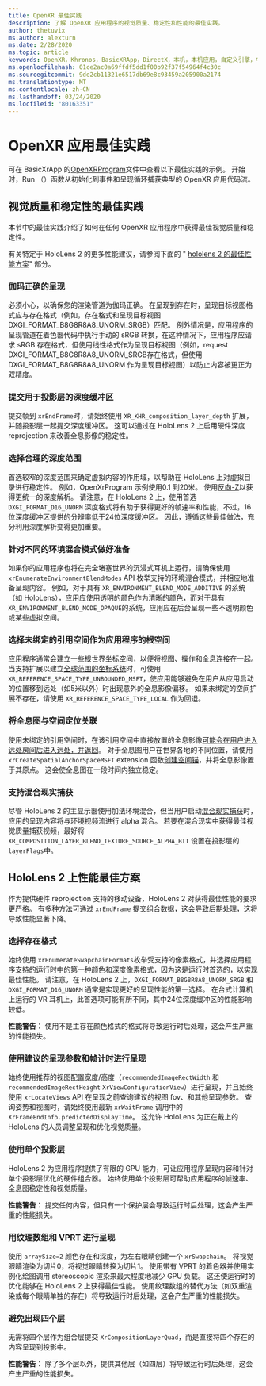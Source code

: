 ```yaml
---
title: OpenXR 最佳实践
description: 了解 OpenXR 应用程序的视觉质量、稳定性和性能的最佳实践。
author: thetuvix
ms.author: alexturn
ms.date: 2/28/2020
ms.topic: article
keywords: OpenXR，Khronos，BasicXRApp，DirectX，本机，本机应用，自定义引擎，中间件，最佳做法，性能，质量，稳定性
ms.openlocfilehash: 01ce2ac0a69ffdf5dd1f00b92f37f54964f4c30c
ms.sourcegitcommit: 9de2cb11321e6517db69e8c93459a205900a2174
ms.translationtype: MT
ms.contentlocale: zh-CN
ms.lasthandoff: 03/24/2020
ms.locfileid: "80163351"
---
```

# <a name="openxr-app-best-practices"></a>OpenXR 应用最佳实践

可在 BasicXrApp 的[OpenXRProgram](https://github.com/microsoft/OpenXR-SDK-VisualStudio/blob/master/samples/BasicXrApp/OpenXrProgram.cpp)文件中查看以下最佳实践的示例。 开始时，Run （）函数从初始化到事件和呈现循环捕获典型的 OpenXR 应用代码流。

## <a name="best-practices-for-visual-quality-and-stability"></a>视觉质量和稳定性的最佳实践

本节中的最佳实践介绍了如何在任何 OpenXR 应用程序中获得最佳视觉质量和稳定性。

有关特定于 HoloLens 2 的更多性能建议，请参阅下面的 " [hololens 2 的最佳性能方案](#best-practices-for-performance-on-hololens-2)" 部分。

### <a name="gamma-correct-rendering"></a>伽玛正确的呈现

必须小心，以确保您的渲染管道为伽玛正确。 在呈现到存在时，呈现目标视图格式应与存在格式（例如，存在格式和呈现目标视图 DXGI_FORMAT_B8G8R8A8_UNORM_SRGB）匹配。
例外情况是，应用程序的呈现管道在着色器代码中执行手动的 sRGB 转换，在这种情况下，应用程序应请求 sRGB 存在格式，但使用线性格式作为呈现目标视图（例如，request DXGI_FORMAT_B8G8R8A8_UNORM_SRGB存在格式，但使用 DXGI_FORMAT_B8G8R8A8_UNORM 作为呈现目标视图）以防止内容被更正为双精度。

### <a name="submit-depth-buffer-for-projection-layers"></a>提交用于投影层的深度缓冲区

提交帧到 `xrEndFrame`时，请始终使用 `XR_KHR_composition_layer_depth` 扩展，并随投影层一起提交深度缓冲区。
这可以通过在 HoloLens 2 上启用硬件深度 reprojection 来改善全息影像的稳定性。

### <a name="choose-a-reasonable-depth-range"></a>选择合理的深度范围

首选较窄的深度范围来确定虚拟内容的作用域，以帮助在 HoloLens 上对虚拟目录进行稳定性。
例如，OpenXrProgram 示例使用0.1 到20米。
使用[反向-Z](https://developer.nvidia.com/content/depth-precision-visualized)以获得更统一的深度解析。
请注意，在 HoloLens 2 上，使用首选 `DXGI_FORMAT_D16_UNORM` 深度格式将有助于获得更好的帧速率和性能，不过，16位深度缓冲区提供的分辨率低于24位深度缓冲区。
因此，遵循这些最佳做法，充分利用深度解析变得更加重要。

### <a name="prepare-for-different-environment-blend-modes"></a>针对不同的环境混合模式做好准备

如果你的应用程序也将在完全堵塞世界的沉浸式耳机上运行，请确保使用 `xrEnumerateEnvironmentBlendModes` API 枚举支持的环境混合模式，并相应地准备呈现内容。
例如，对于具有 `XR_ENVIRONMENT_BLEND_MODE_ADDITIVE` 的系统（如 HoloLens），应用应使用透明的颜色作为清晰的颜色，而对于具有 `XR_ENVIRONMENT_BLEND_MODE_OPAQUE`的系统，应用应在后台呈现一些不透明颜色或某些虚拟空间。

### <a name="choose-unbounded-reference-space-as-applications-root-space"></a>选择未绑定的引用空间作为应用程序的根空间

应用程序通常会建立一些根世界坐标空间，以便将视图、操作和全息连接在一起。
当支持扩展以建立[全球范围的坐标系统](coordinate-systems.md#building-a-world-scale-experience)时，可使用 `XR_REFERENCE_SPACE_TYPE_UNBOUNDED_MSFT`，使应用能够避免在用户从应用启动的位置移到远处（如5米以外）时出现意外的全息影像偏移。
如果未绑定的空间扩展不存在，请使用 `XR_REFERENCE_SPACE_TYPE_LOCAL` 作为回退。

### <a name="associate-hologram-with-spatial-anchor"></a>将全息图与空间定位关联

使用未绑定的引用空间时，在该引用空间中直接放置的全息影像[可能会在用户进入远处房间后进入远处，并返回](coordinate-systems.md#building-a-world-scale-experience)。
对于全息图用户在世界各地的不同位置，请使用 `xrCreateSpatialAnchorSpaceMSFT` extension 函数[创建空间锚](spatial-anchors.md#best-practices)，并将全息影像置于其原点。
这会使全息图在一段时间内独立稳定。

### <a name="support-mixed-reality-capture"></a>支持混合现实捕获

尽管 HoloLens 2 的主显示器使用加法环境混合，但当用户启动[混合现实捕获](mixed-reality-capture-for-developers.md)时，应用的呈现内容将与环境视频流进行 alpha 混合。
若要在混合现实中获得最佳视觉质量捕获视频，最好将 `XR_COMPOSITION_LAYER_BLEND_TEXTURE_SOURCE_ALPHA_BIT` 设置在投影层的 `layerFlags`中。

## <a name="best-practices-for-performance-on-hololens-2"></a>HoloLens 2 上性能最佳方案

作为提供硬件 reprojection 支持的移动设备，HoloLens 2 对获得最佳性能的要求更严格。  有多种方法可通过 `xrEndFrame` 提交组合数据，这会导致后期处理，这将导致性能显著下降。

### <a name="select-a-swapchain-format"></a>选择存在格式

始终使用 `xrEnumerateSwapchainFormats`枚举受支持的像素格式，并选择应用程序支持的运行时中的第一种颜色和深度像素格式，因为这是运行时首选的，以实现最佳性能。 请注意，在 HoloLens 2 上，`DXGI_FORMAT_B8G8R8A8_UNORM_SRGB` 和 `DXGI_FORMAT_D16_UNORM` 通常是实现更好的呈现性能的第一选择。 在台式计算机上运行的 VR 耳机上，此首选项可能有所不同，其中24位深度缓冲区的性能影响较低。
  
**性能警告：** 使用不是主存在颜色格式的格式将导致运行时后处理，这会产生严重的性能损失。

### <a name="render-with-recommended-rendering-parameters-and-frame-timing"></a>使用建议的呈现参数和帧计时进行呈现

始终使用推荐的视图配置宽度/高度（`recommendedImageRectWidth` 和 `recommendedImageRectHeight` `XrViewConfigurationView`）进行呈现，并且始终使用 `xrLocateViews` API 在呈现之前查询建议的视图 fov、和其他呈现参数。
查询姿势和视图时，请始终使用最新 `xrWaitFrame` 调用中的 `XrFrameEndInfo.predictedDisplayTime`。
这允许 HoloLens 为正在戴上的 HoloLens 的人员调整呈现和优化视觉质量。

### <a name="use-a-single-projection-layer"></a>使用单个投影层

HoloLens 2 为应用程序提供了有限的 GPU 能力，可让应用程序呈现内容和针对单个投影层优化的硬件组合器。
始终使用单个投影层可帮助应用程序的帧速率、全息图稳定性和视觉质量。  
  
**性能警告：** 提交任何内容，但只有一个保护层会导致运行时后处理，这会产生严重的性能损失。

### <a name="render-with-texture-array-and-vprt"></a>用纹理数组和 VPRT 进行呈现

使用 `arraySize=2` 颜色存在和深度，为左右眼睛创建一个 `xrSwapchain`。
将视觉眼睛渲染为切片0，将视觉眼睛转换为切片1。
使用带有 VPRT 的着色器并使用实例化绘图调用 stereoscopic 渲染来最大程度地减少 GPU 负载。
这还使运行时的优化能够在 HoloLens 2 上获得最佳性能。
使用纹理数组的替代方法（如双重渲染或每个眼睛单独的存在）将导致运行时后处理，这会产生严重的性能损失。

### <a name="avoid-quad-layers"></a>避免出现四个层

无需将四个层作为组合层提交 `XrCompositionLayerQuad`，而是直接将四个存在的内容呈现到投影中。

**性能警告：** 除了多个层以外，提供其他层（如四层）将导致运行时后处理，这会产生严重的性能损失。